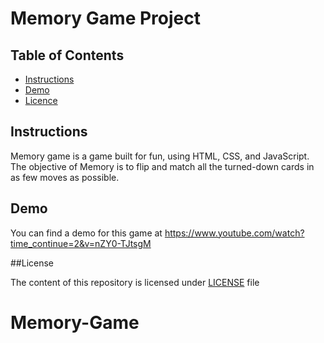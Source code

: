 # Memory Game Project

## Table of Contents

* [Instructions](#instructions)
* [Demo](#demo)
* [Licence](#license)

## Instructions

Memory game is a game built for fun, using HTML, CSS, and JavaScript. The objective of Memory is to flip and match all the turned-down cards in as few moves as possible.

## Demo

You can find a demo for this game at https://www.youtube.com/watch?time_continue=2&v=nZY0-TJtsgM

##License

The content of this repository is licensed under [LICENSE](/LICENSE) file
# Memory-Game
